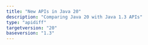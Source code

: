 ```yaml
---
title: "New APIs in Java 20"
description: "Comparing Java 20 with Java 1.3 APIs"
type: "apidiff"
targetversion: "20"
baseversion: "1.3"
---
```

